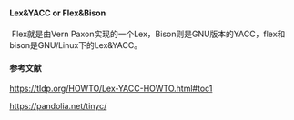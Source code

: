 #### Lex&YACC or Flex&Bison

​	Flex就是由Vern Paxon实现的一个Lex，Bison则是GNU版本的YACC，flex和bison是GNU/Linux下的Lex&YACC。





#### 参考文献

https://tldp.org/HOWTO/Lex-YACC-HOWTO.html#toc1

https://pandolia.net/tinyc/

